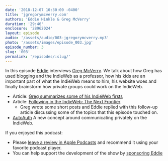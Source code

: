 ```yaml
---
date: '2018-12-07 10:30:00 -0400'
title: 'jgregorymcverry.com'
authors: 'Eddie Hinkle & Greg McVerry'
duration: '29:46'
enclosure: '28962024'
layout: episode
audio: '/assets/audio/003-jgregorymcverry.mp3'
photo: '/assets/images/episode_003.jpg'
episode_number: 3
slug: '003'
permalink: '/episodes/:slug/'
---
```

In this episode <a href="https://eddiehinkle.com" class="u-category h-card">Eddie</a> interviews <a href="https://jgregorymcverry.com" class="u-category h-card">Greg McVerry</a>. We talk about how Greg has used blogging and the IndieWeb as a professor, how his kids are an important part of what the IndieWeb means to him, his website woes and finally brainstorm how private groups could work on the IndieWeb.

- Article: [Greg summarizes some of his IndieWeb firsts](http://quickthoughts.jgregorymcverry.com/2018/10/17/some-indieweb-firsts)
- Article: [Following in the IndieWeb: The Next Frontier](https://eddiehinkle.com/2018/10/17/12/article/)
	- Greg wrote some short posts and Eddie replied with this follow-up article discussing some of the topics that this episode touched on.
- [AutoAuth](https://indieweb.org/AutoAuth) A new concept around communicating privately on the IndieWeb.


If you enjoyed this podcast:
- Please [leave a review in Apple Podcasts](https://itunes.apple.com/us/podcast/my-url-is/id1437744240?mt=2) and recommend it using your favorite podcast player.
- You can help support the development of the show by <a href="https://eddiehinkle.com/sponsor" rel="payment">sponsoring Eddie</a>
